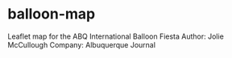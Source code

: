 balloon-map
===========

Leaflet map for the ABQ International Balloon Fiesta
Author: Jolie McCullough
Company: Albuquerque Journal